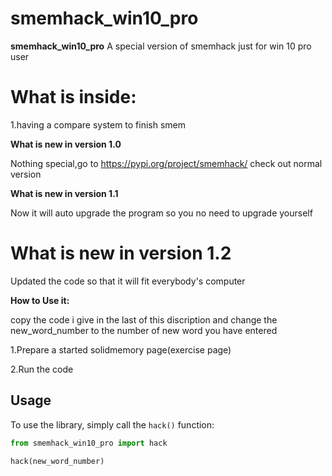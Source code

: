 # smemhack_win10_pro
**smemhack_win10_pro** A special version of smemhack just for win 10 pro user

# What is inside:

1.having a compare system to finish smem

**What is new in version 1.0**

Nothing special,go to https://pypi.org/project/smemhack/ check out normal version

**What is new in version 1.1**

Now it will auto upgrade the program so you no need to upgrade yourself

# What is new in version 1.2

Updated the code so that it will fit everybody's computer

**How to Use it:**

copy the code i give in the last of this discription and change the new_word_number to the number of new word you have entered

1.Prepare a started solidmemory page(exercise page)

2.Run the code
## Usage
To use the library, simply call the `hack()` function:
```python
from smemhack_win10_pro import hack

hack(new_word_number)
